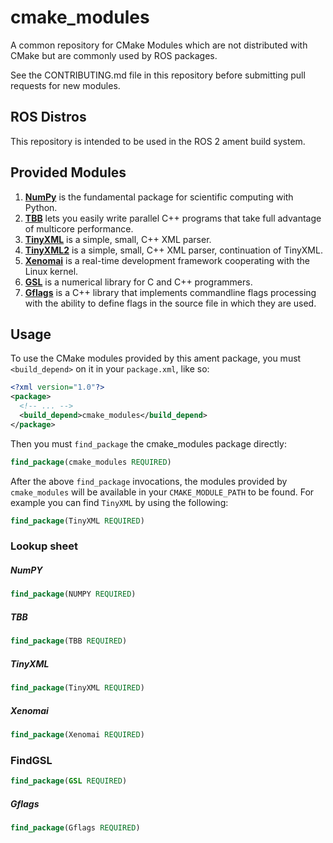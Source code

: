 cmake_modules
=============

A common repository for CMake Modules which are not distributed with CMake but are commonly used by ROS packages.

See the CONTRIBUTING.md file in this repository before submitting pull requests for new modules.

ROS Distros
-----------

This repository is intended to be used in the ROS 2 ament build system.

Provided Modules
----------------

1. [**NumPy**](http://www.numpy.org/) is the fundamental package for scientific computing with Python.
1. [**TBB**](https://www.threadingbuildingblocks.org/) lets you easily write parallel C++ programs that take full advantage of multicore performance.
1. [**TinyXML**](http://www.grinninglizard.com/tinyxml/) is a simple, small, C++ XML parser.
1. [**TinyXML2**](http://www.grinninglizard.com/tinyxml2/) is a simple, small, C++ XML parser, continuation of TinyXML.
1. [**Xenomai**](http://www.xenomai.org/) is a real-time development framework cooperating with the Linux kernel.
1. [**GSL**](http://www.gnu.org/software/gsl/) is a numerical library for C and C++ programmers.
1. [**Gflags**](https://gflags.github.io/gflags/) is a C++ library that implements commandline flags processing with the ability to define flags in the source file in which they are used.

Usage
-----

To use the CMake modules provided by this ament package, you must `<build_depend>` on it in your `package.xml`, like so:

```xml
<?xml version="1.0"?>
<package>
  <!-- ... -->
  <build_depend>cmake_modules</build_depend>
</package>
```

Then you must `find_package` the cmake_modules package directly:

```cmake
find_package(cmake_modules REQUIRED)
```

After the above `find_package` invocations, the modules provided by `cmake_modules` will be available in your `CMAKE_MODULE_PATH` to be found. For example you can find `TinyXML` by using the following:

```cmake
find_package(TinyXML REQUIRED)
```

### Lookup sheet

##### NumPY

```cmake
find_package(NUMPY REQUIRED)
```

##### TBB

```cmake
find_package(TBB REQUIRED)
```

##### TinyXML

```cmake
find_package(TinyXML REQUIRED)
```

##### Xenomai

```cmake
find_package(Xenomai REQUIRED)
```

### FindGSL

```cmake
find_package(GSL REQUIRED)
```

##### Gflags

```cmake
find_package(Gflags REQUIRED)
```

